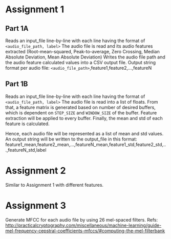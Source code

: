 # Assignment 1

## Part 1A

Reads an input_file line-by-line with each line having the format of `<audio_file_path, label>`
The audio file is read and its audio features extracted (Root-mean-squared,
Peak-to-average, Zero Crossing, Median Absolute Deviation, Mean Absolute Deviation)
Writes the audio file path and the audio feature calculated values into a CSV output file.
Output string format per audio file:
`<audio_file_path>`,feature1,feature2,...,featureN

## Part 1B

Reads an input_file line-by-line with each line having the format of `<audio_file_path, label>`
The audio file is read into a list of floats. From that, a feature matrix is
generated based on number of desired buffers, which is dependent on `STEP_SIZE` and `WINDOW_SIZE` of the buffer.
Feature extraction will be applied to every buffer. Finally, the mean and std of each feature is calculated.

Hence, each audio file will be represented as a list of mean and std values.
An output string will be written to the output_file in this format:
feature1_mean,feature2_mean,...,featureN_mean,feature1_std,feature2_std,...,featureN_std,label


# Assignment 2

Similar to Assignment 1 with different features.

# Assignment 3

Generate MFCC for each audio file by using 26 mel-spaced filters.
Refs: http://practicalcryptography.com/miscellaneous/machine-learning/guide-mel-frequency-cepstral-coefficients-mfccs/#computing-the-mel-filterbank
